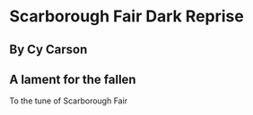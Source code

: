 #  Scarborough Fair Dark Reprise
## By Cy Carson
## A lament for the fallen

To the tune of Scarborough Fair